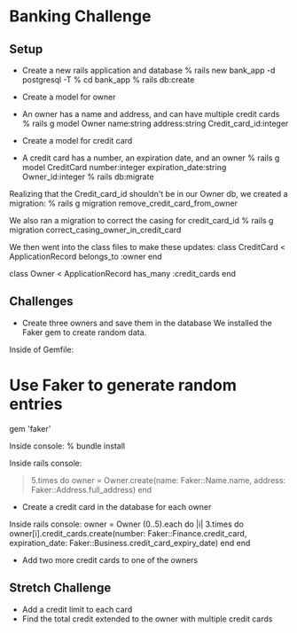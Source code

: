 # Banking Challenge
## Setup
* Create a new rails application and database
% rails new bank_app -d postgresql -T
% cd bank_app
% rails db:create

* Create a model for owner
* An owner has a name and address, and can have multiple credit cards
% rails g model Owner name:string address:string Credit_card_id:integer

* Create a model for credit card
* A credit card has a number, an expiration date, and an owner
% rails g model CreditCard number:integer expiration_date:string Owner_id:integer
% rails db:migrate

Realizing that the Credit_card_id shouldn't be in our Owner db, we created a migration:
% rails g migration remove_credit_card_from_owner

We also ran a migration to correct the casing for credit_card_id
% rails g migration correct_casing_owner_in_credit_card

We then went into the class files to make these updates:
class CreditCard < ApplicationRecord
      belongs_to :owner
end

class Owner < ApplicationRecord
      has_many :credit_cards
end

## Challenges
* Create three owners and save them in the database
We installed the Faker gem to create random data.

Inside of Gemfile:
# Use Faker to generate random entries
gem 'faker'

Inside console:
% bundle install

Inside rails console:
> 5.times do owner = Owner.create(name: Faker::Name.name, address: Faker::Address.full_address) end

* Create a credit card in the database for each owner

Inside rails console:
owner = Owner
(0..5).each do |i| 3.times do owner[i].credit_cards.create(number: Faker::Finance.credit_card, expiration_date: Faker::Business.credit_card_expiry_date) end end

* Add two more credit cards to one of the owners
## Stretch Challenge
* Add a credit limit to each card
* Find the total credit extended to the owner with multiple credit cards